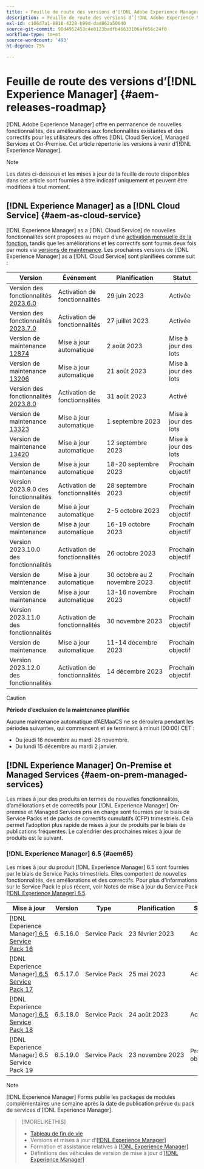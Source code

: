 ```yaml
---
title: « Feuille de route des versions d’[!DNL Adobe Experience Manager] »
description: « Feuille de route des versions d’[!DNL Adobe Experience Manager] »
exl-id: c106d7a1-8810-4328-b99d-dad862a50640
source-git-commit: 90d4952453c4e0123badfb46633106af056c24f0
workflow-type: tm+mt
source-wordcount: '493'
ht-degree: 75%

---
```


# Feuille de route des versions d’[!DNL Experience Manager] {#aem-releases-roadmap}

[!DNL Adobe Experience Manager] offre en permanence de nouvelles fonctionnalités, des améliorations aux fonctionnalités existantes et des correctifs pour les utilisateurs des offres [!DNL Cloud Service], Managed Services et On-Premise. Cet article répertorie les versions à venir d’[!DNL Experience Manager].

>[!NOTE]
>
>Les dates ci-dessous et les mises à jour de la feuille de route disponibles dans cet article sont fournies à titre indicatif uniquement et peuvent être modifiées à tout moment.

## [!DNL Experience Manager] as a [!DNL Cloud Service] {#aem-as-cloud-service}

[!DNL Experience Manager] as a [!DNL Cloud Service] de nouvelles fonctionnalités sont proposées au moyen d’une [activation mensuelle de la fonction](https://experienceleague.adobe.com/docs/experience-manager-cloud-service/content/release-notes/release-notes/release-notes-current.html?lang=fr), tandis que les améliorations et les correctifs sont fournis deux fois par mois via [versions de maintenance](https://experienceleague.adobe.com/docs/experience-manager-cloud-service/content/release-notes/maintenance/latest.html?lang=fr).
Les prochaines versions de [!DNL Experience Manager] as a [!DNL Cloud Service] sont planifiées comme suit :

| Version | Événement | Planification | Statut |
|---|---|---|---|
| Version des fonctionnalités [2023.6.0](https://experienceleague.adobe.com/docs/experience-manager-cloud-service/content/release-notes/release-notes/2023/release-notes-2023-6-0.html?lang=fr) | Activation de fonctionnalités | 29 juin 2023 | Activée |
| Version des fonctionnalités [2023.7.0](https://experienceleague.adobe.com/docs/experience-manager-cloud-service/content/release-notes/release-notes/2023/release-notes-2023-7-0.html?lang=fr) | Activation de fonctionnalités | 27 juillet 2023 | Activée |
| Version de maintenance [12874](https://experienceleague.adobe.com/docs/experience-manager-cloud-service/content/release-notes/maintenance/2023/2023.8.0.html#release-12874) | Mise à jour automatique | 2 août 2023 | Mise à jour des lots   |
| Version de maintenance [13206](https://experienceleague.adobe.com/docs/experience-manager-cloud-service/content/release-notes/maintenance/2023/2023.8.0.html#release-13206) | Mise à jour automatique | 21 août 2023 | Mise à jour des lots   |
| Version des fonctionnalités [2023.8.0](https://experienceleague.adobe.com/docs/experience-manager-cloud-service/content/release-notes/release-notes/release-notes-current.html?lang=fr) | Activation de fonctionnalités | 31 août 2023 | Activé |
| Version de maintenance [13323](https://experienceleague.adobe.com/docs/experience-manager-cloud-service/content/release-notes/maintenance/2023/2023.9.0.html#release-13323) | Mise à jour automatique | 1 septembre 2023 | Mise à jour des lots   |
| Version de maintenance [13420](https://experienceleague.adobe.com/docs/experience-manager-cloud-service/content/release-notes/maintenance/latest.html?lang=fr) | Mise à jour automatique | 12 septembre 2023 | Mise à jour des lots   |
| Version de maintenance | Mise à jour automatique | 18-20 septembre 2023 | Prochain objectif |
| Version 2023.9.0 des fonctionnalités | Activation de fonctionnalités | 28 septembre 2023 | Prochain objectif |
| Version de maintenance | Mise à jour automatique | 2-5 octobre 2023 | Prochain objectif |
| Version de maintenance | Mise à jour automatique | 16-19 octobre 2023 | Prochain objectif |
| Version 2023.10.0 des fonctionnalités | Activation de fonctionnalités | 26 octobre 2023 | Prochain objectif |
| Version de maintenance | Mise à jour automatique | 30 octobre au 2 novembre 2023 | Prochain objectif |
| Version de maintenance | Mise à jour automatique | 13-16 novembre 2023 | Prochain objectif |
| Version 2023.11.0 des fonctionnalités | Activation de fonctionnalités | 30 novembre 2023 | Prochain objectif |
| Version de maintenance | Mise à jour automatique | 11-14 décembre 2023 | Prochain objectif |
| Version 2023.12.0 des fonctionnalités | Activation de fonctionnalités | 14 décembre 2023 | Prochain objectif |

>[!CAUTION]
>
>**Période d’exclusion de la maintenance planifiée**
>
> Aucune maintenance automatique d’AEMaaCS ne se déroulera pendant les périodes suivantes, qui commencent et se terminent à minuit (00:00) CET :
>
>* Du jeudi 16 novembre au mardi 28 novembre.
>* Du lundi 15 décembre au mardi 2 janvier.

## [!DNL Experience Manager] On-Premise et Managed Services {#aem-on-prem-managed-services}

Les mises à jour des produits en termes de nouvelles fonctionnalités, d’améliorations et de correctifs pour [!DNL Experience Manager] On-premise et Managed Services pris en charge sont fournies par le biais de Service Packs et de packs de correctifs cumulatifs (CFP) trimestriels. Cela permet l’adoption plus rapide de mises à jour de produits par le biais de publications fréquentes. Le calendrier des prochaines mises à jour de produits est le suivant.

### [!DNL Experience Manager] 6.5 {#aem65}

Les mises à jour du produit [!DNL Experience Manager] 6.5 sont fournies par le biais de Service Packs trimestriels. Elles comportent de nouvelles fonctionnalités, des améliorations et des correctifs. Pour plus d’informations sur le Service Pack le plus récent, voir Notes de mise à jour du Service Pack [[!DNL Experience Manager]  6.5](https://experienceleague.adobe.com/docs/experience-manager-65/release-notes/release-notes.html?lang=fr).

| Mise à jour | Version | Type | Planification | Statut |
|---|---|---|---|---|
| [!DNL Experience Manager][ 6.5 Service Pack 16](https://experienceleague.adobe.com/docs/experience-manager-65/release-notes/service-pack/6.5.16.html?lang=fr) | 6.5.16.0 | Service Pack | 23 février 2023 | Activé |
| [!DNL Experience Manager][ 6.5 Service Pack 17](https://experienceleague.adobe.com/docs/experience-manager-65/release-notes/service-pack/6.5.17.html?lang=fr) | 6.5.17.0 | Service Pack | 25 mai 2023 | Activé |
| [!DNL Experience Manager][ 6.5 Service Pack 18](https://experienceleague.adobe.com/docs/experience-manager-65/release-notes/release-notes.html?lang=fr) | 6.5.18.0 | Service Pack | 24 août 2023 | Activé |
| [!DNL Experience Manager] 6.5 Service Pack 19 | 6.5.19.0 | Service Pack | 23 novembre 2023 | Prochain objectif |

>[!NOTE]
>
>[!DNL Experience Manager] Forms publie les packages de modules complémentaires une semaine après la date de publication prévue du pack de services d’[!DNL Experience Manager].

>[!MORELIKETHIS]
>
>* [Tableau de fin de vie](https://helpx.adobe.com/fr/support/programs/eol-matrix.html)
>* Versions et mises à jour d’[[!DNL Experience Manager] ](https://experienceleague.adobe.com/docs/experience-manager-release-information/aem-release-updates/aem-releases-updates.html?lang=fr)
>* Formation et assistance relatives à [[!DNL Experience Manager] ](https://experienceleague.adobe.com/docs/experience-manager-cloud-service.html?lang=fr)
>* Définitions des véhicules de version de mise à jour d’[[!DNL Experience Manager] ](/help/using/update-release-vehicle-definitions.md)
